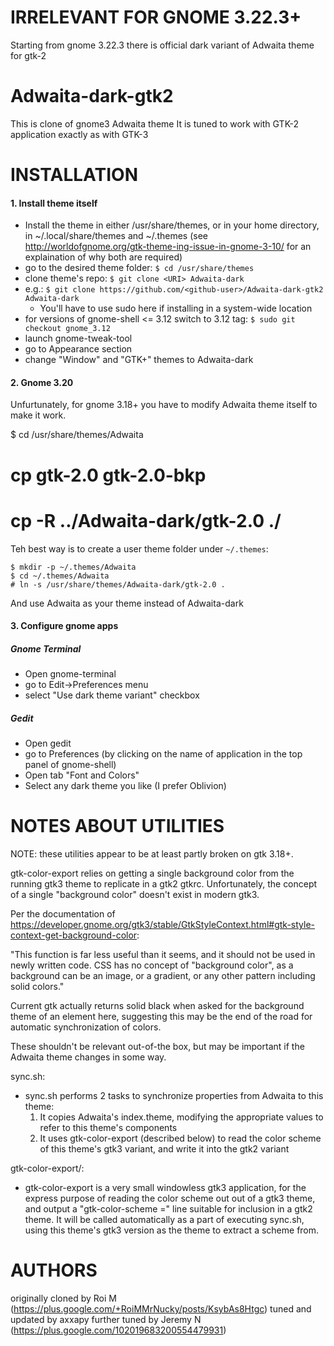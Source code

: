 IRRELEVANT FOR GNOME 3.22.3+
============================

Starting from gnome 3.22.3 there is official dark variant of Adwaita theme for gtk-2

Adwaita-dark-gtk2
=================

This is clone of gnome3 Adwaita theme
It is tuned to work with GTK-2 application exactly as with GTK-3

INSTALLATION
=================

#### 1. Install theme itself

* Install the theme in either /usr/share/themes, or in your home directory, in ~/.local/share/themes and ~/.themes (see http://worldofgnome.org/gtk-theme-ing-issue-in-gnome-3-10/ for an explaination 
  of why both are required)
* go to the desired theme folder:
`$ cd /usr/share/themes`
* clone theme's repo:
`$ git clone <URI> Adwaita-dark`
* e.g.:
  `$ git clone https://github.com/<github-user>/Adwaita-dark-gtk2 Adwaita-dark`
  * You'll have to use sudo here if installing in a system-wide location
* for versions of gnome-shell <= 3.12 switch to 3.12 tag:
`$ sudo git checkout gnome_3.12`
* launch gnome-tweak-tool
* go to Appearance section
* change "Window" and "GTK+" themes to Adwaita-dark

#### 2. Gnome 3.20
Unfurtunately, for gnome 3.18+ you have to modify Adwaita theme itself to make it work.

$ cd /usr/share/themes/Adwaita
# cp gtk-2.0 gtk-2.0-bkp
# cp -R ../Adwaita-dark/gtk-2.0 ./

Teh best way is to create a user theme folder under `~/.themes`:
```
$ mkdir -p ~/.themes/Adwaita
$ cd ~/.themes/Adwaita
# ln -s /usr/share/themes/Adwaita-dark/gtk-2.0 .
```
And use Adwaita as your theme instead of Adwaita-dark

#### 3. Configure gnome apps
##### Gnome Terminal
* Open gnome-terminal
* go to Edit->Preferences menu
* select "Use dark theme variant" checkbox

##### Gedit
* Open gedit
* go to Preferences (by clicking on the name of application in the top panel of gnome-shell)
* Open tab "Font and Colors"
* Select any dark theme you like (I prefer Oblivion)

NOTES ABOUT UTILITIES
=================

NOTE: these utilities appear to be at least partly broken on gtk
3.18+.

gtk-color-export relies on getting a single background color from the
running gtk3 theme to replicate in a gtk2 gtkrc. Unfortunately, the
concept of a single "background color" doesn't exist in modern gtk3.

Per the documentation of
https://developer.gnome.org/gtk3/stable/GtkStyleContext.html#gtk-style-context-get-background-color:

"This function is far less useful than it seems, and it should not be
used in newly written code. CSS has no concept of "background color",
as a background can be an image, or a gradient, or any other pattern
including solid colors."

Current gtk actually returns solid black when asked for the background
theme of an element here, suggesting this may be the end of the road
for automatic synchronization of colors.

These shouldn't be relevant out-of-the box, but may be important if
the Adwaita theme changes in some way.

sync.sh:
* sync.sh performs 2 tasks to synchronize properties from Adwaita to this theme:
    1. It copies Adwaita's index.theme, modifying the appropriate values to refer to this theme's components
    2. It uses gtk-color-export (described below) to read the color scheme of this theme's gtk3 variant, and write it into the gtk2 variant

gtk-color-export/:

* gtk-color-export is a very small windowless gtk3 application, for
  the express purpose of reading the color scheme out out of a gtk3
  theme, and output a "gtk-color-scheme =" line suitable for inclusion
  in a gtk2 theme. It will be called automatically as a part of
  executing sync.sh, using this theme's gtk3 version as the theme to
  extract a scheme from.


AUTHORS
=================
originally cloned by Roi M (https://plus.google.com/+RoiMMrNucky/posts/KsybAs8Htgc)
tuned and updated by axxapy
further tuned by Jeremy N (https://plus.google.com/102019683200554479931)
